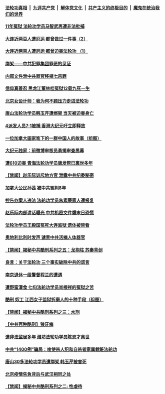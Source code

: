 

####  [法轮功真相](../../../../basic/blob/master/README.md?t=07060831) &nbsp;|&nbsp; [九评共产党](../../../../9ping.md/blob/master/README.md?t=07060831) &nbsp;|&nbsp; [解体党文化](../../../../jtdwh.md/blob/master/README.md?t=07060831)  &nbsp;|&nbsp; [共产主义的终极目的](../../../../gczydzjmd.md/blob/master/README.md?t=07060831) &nbsp;|&nbsp; [魔鬼在统治我们的世界](../../../../mgztzwmdsj.md/blob/master/README.md?t=07060831) 

#### [11年冤狱 法轮功学员马智武再遭非法批捕](../pages/prog424/a102886601.md?t=07060831) 

#### [大连近两百人遭厄运 都曾做过一件事（2）](../pages/prog424/a102885831.md?t=07060831) 

#### [大连近两百人遭厄运 都曾迫害法轮功 （1）](../pages/prog424/a102885819.md?t=07060831) 

#### [绑架——中共犯罪集团罪恶的见证](../pages/prog424/a102885814.md?t=07060831) 

#### [内部文件泄中共器官移植七宗罪](../pages/prog424/a102885616.md?t=07060831) 

#### [信仰真善忍 黑龙江董林桂冤狱12载九死一生](../pages/prog424/a102885038.md?t=07060831) 

#### [北京女设计师：我为何不顾压力走进法轮功](../pages/prog424/a102885030.md?t=07060831) 

#### [唐山法轮功学员韩玉芹遭绑架 当天被迫害身亡](../pages/prog424/a102884496.md?t=07060831) 

#### [4派发人员7·1被捕 香港大纪元吁立即释放](../pages/prog424/a102884284.md?t=07060831) 

#### [一位加拿大画家笔下的一群中国人的故事（组图）](../pages/prog424/a102884281.md?t=07060831) 

#### [大纪元独家：前微博审核员勇揭审查黑幕](../pages/prog424/a102883917.md?t=07060831) 

#### [遭610迫害 青海法轮功学员唐发帮已离世多年](../pages/prog424/a102883426.md?t=07060831) 

#### [【禁闻】赵乐际训斥地方官 泄露中共纪委秘密](../pages/prog424/a102883200.md?t=07060831) 

#### [加拿大公民孙茜 被中共冤判8年](../pages/prog424/a102882757.md?t=07060831) 

#### [控告办案人违法 法轮功学员朱素荣家人遭报复](../pages/prog424/a102882576.md?t=07060831) 

#### [赵乐际内部讲话曝光 中共机密文件爆末日恐慌](../pages/prog424/a102882462.md?t=07060831) 

#### [法轮功学员王殿国冤死大连监狱 遗体被禁看](../pages/prog424/a102881814.md?t=07060831) 

#### [奥地利比利时发声 谴责中共活摘人体器官](../pages/prog424/a102881695.md?t=07060831) 

#### [【禁闻】揭秘中共酷刑系列之五：龙抱柱  苏秦背剑](../pages/prog424/a102881635.md?t=07060831) 

#### [良言：关于法轮功 三个事实破除中共的谎言](../pages/prog424/a102881383.md?t=07060831) 

#### [南京退休一级警督程兰的遭遇](../pages/prog424/a102880747.md?t=07060831) 

#### [遭野蛮灌食 七旬法轮功学员肖根祥的冤狱之苦](../pages/prog424/a102880734.md?t=07060831) 

#### [酷刑 奴工 江西女子监狱折磨人的十种手段（组图）](../pages/prog424/a102879877.md?t=07060831) 

#### [【禁闻】揭秘中共酷刑系列之三：水刑](../pages/prog424/a102879588.md?t=07060831) 

#### [【中共百种酷刑】狼牙棒](../pages/prog424/a102879170.md?t=07060831) 

#### [遭非法监居多年 潍坊法轮功学员陈恩才离世](../pages/prog424/a102879155.md?t=07060831) 

#### [中共“1400例”骗局：唆使杀人犯和自杀者家属栽赃法轮功](../pages/prog424/a102879135.md?t=07060831) 

#### [唐山30多法轮功学员遭绑架 韩玉芹被害死](../pages/prog424/a102879022.md?t=07060831) 

#### [北京疫情告急背后与武汉相同之处](../pages/prog424/a102878942.md?t=07060831) 

#### [【禁闻】揭秘中共酷刑系列之二: 性虐待](../pages/prog424/a102878764.md?t=07060831) 

